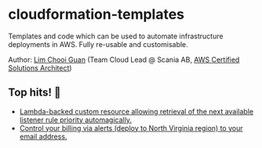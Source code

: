 # cloudformation-templates

Templates and code which can be used to automate infrastructure deployments in AWS.  Fully re-usable and customisable.

Author: [Lim Chooi Guan](https://www.linkedin.com/in/cgl88/) (Team Cloud Lead @ Scania AB, [AWS Certified Solutions Architect](https://www.certmetrics.com/amazon/public/badge.aspx?i=1&t=c&d=2018-11-08&ci=AWS00446559&dm=80))

## Top hits! 🤙

* [Lambda-backed custom resource allowing retrieval of the next available listener rule priority automagically.](https://github.com/minimice/cloudformation-templates/tree/master/lambda-backed-custom-resource-automate-listener-rule-priority-retrieval)
* [Control your billing via alerts (deploy to North Virginia region) to your email address.](https://github.com/minimice/cloudformation-templates/tree/master/cloudwatch-alarms-billing)
